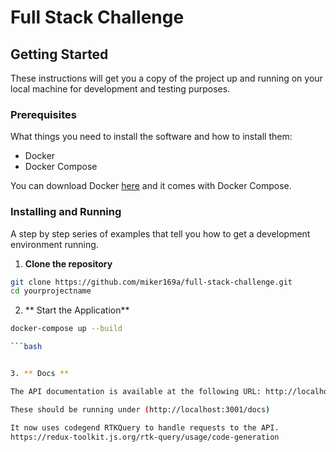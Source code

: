 # Full Stack Challenge

## Getting Started

These instructions will get you a copy of the project up and running on your local machine for development and testing purposes.

### Prerequisites

What things you need to install the software and how to install them:

- Docker
- Docker Compose

You can download Docker [here](https://www.docker.com/products/docker-desktop) and it comes with Docker Compose.

### Installing and Running

A step by step series of examples that tell you how to get a development environment running.

1. **Clone the repository**

```bash
git clone https://github.com/miker169a/full-stack-challenge.git
cd yourprojectname
```

2. ** Start the Application**

```bash
docker-compose up --build

```bash


3. ** Docs **

The API documentation is available at the following URL: http://localhost:3001/docs

These should be running under (http://localhost:3001/docs)

It now uses codegend RTKQuery to handle requests to the API.
https://redux-toolkit.js.org/rtk-query/usage/code-generation


